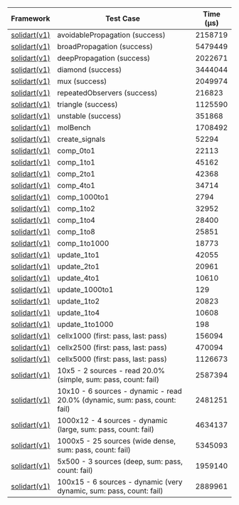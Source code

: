 | Framework | Test Case | Time (μs) |
| --- | --- | --- |
| [solidart(v1)](https://github.com/nank1ro/solidart) | avoidablePropagation (success) | 2158719 |
| [solidart(v1)](https://github.com/nank1ro/solidart) | broadPropagation (success) | 5479449 |
| [solidart(v1)](https://github.com/nank1ro/solidart) | deepPropagation (success) | 2022671 |
| [solidart(v1)](https://github.com/nank1ro/solidart) | diamond (success) | 3444044 |
| [solidart(v1)](https://github.com/nank1ro/solidart) | mux (success) | 2049974 |
| [solidart(v1)](https://github.com/nank1ro/solidart) | repeatedObservers (success) | 216823 |
| [solidart(v1)](https://github.com/nank1ro/solidart) | triangle (success) | 1125590 |
| [solidart(v1)](https://github.com/nank1ro/solidart) | unstable (success) | 351868 |
| [solidart(v1)](https://github.com/nank1ro/solidart) | molBench | 1708492 |
| [solidart(v1)](https://github.com/nank1ro/solidart) | create_signals | 52294 |
| [solidart(v1)](https://github.com/nank1ro/solidart) | comp_0to1 | 22113 |
| [solidart(v1)](https://github.com/nank1ro/solidart) | comp_1to1 | 45162 |
| [solidart(v1)](https://github.com/nank1ro/solidart) | comp_2to1 | 42368 |
| [solidart(v1)](https://github.com/nank1ro/solidart) | comp_4to1 | 34714 |
| [solidart(v1)](https://github.com/nank1ro/solidart) | comp_1000to1 | 2794 |
| [solidart(v1)](https://github.com/nank1ro/solidart) | comp_1to2 | 32952 |
| [solidart(v1)](https://github.com/nank1ro/solidart) | comp_1to4 | 28400 |
| [solidart(v1)](https://github.com/nank1ro/solidart) | comp_1to8 | 25851 |
| [solidart(v1)](https://github.com/nank1ro/solidart) | comp_1to1000 | 18773 |
| [solidart(v1)](https://github.com/nank1ro/solidart) | update_1to1 | 42055 |
| [solidart(v1)](https://github.com/nank1ro/solidart) | update_2to1 | 20961 |
| [solidart(v1)](https://github.com/nank1ro/solidart) | update_4to1 | 10610 |
| [solidart(v1)](https://github.com/nank1ro/solidart) | update_1000to1 | 129 |
| [solidart(v1)](https://github.com/nank1ro/solidart) | update_1to2 | 20823 |
| [solidart(v1)](https://github.com/nank1ro/solidart) | update_1to4 | 10608 |
| [solidart(v1)](https://github.com/nank1ro/solidart) | update_1to1000 | 198 |
| [solidart(v1)](https://github.com/nank1ro/solidart) | cellx1000 (first: pass, last: pass) | 156094 |
| [solidart(v1)](https://github.com/nank1ro/solidart) | cellx2500 (first: pass, last: pass) | 470094 |
| [solidart(v1)](https://github.com/nank1ro/solidart) | cellx5000 (first: pass, last: pass) | 1126673 |
| [solidart(v1)](https://github.com/nank1ro/solidart) | 10x5 - 2 sources - read 20.0% (simple, sum: pass, count: fail) | 2587394 |
| [solidart(v1)](https://github.com/nank1ro/solidart) | 10x10 - 6 sources - dynamic - read 20.0% (dynamic, sum: pass, count: fail) | 2481251 |
| [solidart(v1)](https://github.com/nank1ro/solidart) | 1000x12 - 4 sources - dynamic (large, sum: pass, count: fail) | 4634137 |
| [solidart(v1)](https://github.com/nank1ro/solidart) | 1000x5 - 25 sources (wide dense, sum: pass, count: fail) | 5345093 |
| [solidart(v1)](https://github.com/nank1ro/solidart) | 5x500 - 3 sources (deep, sum: pass, count: fail) | 1959140 |
| [solidart(v1)](https://github.com/nank1ro/solidart) | 100x15 - 6 sources - dynamic (very dynamic, sum: pass, count: fail) | 2889961 |
